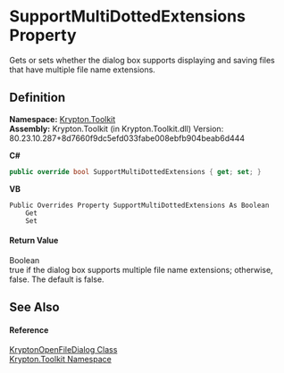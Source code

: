# SupportMultiDottedExtensions Property


Gets or sets whether the dialog box supports displaying and saving files that have multiple file name extensions.



## Definition
**Namespace:** <a href="79d2eac2-21f4-54ff-7552-b20c33c30600.md">Krypton.Toolkit</a>  
**Assembly:** Krypton.Toolkit (in Krypton.Toolkit.dll) Version: 80.23.10.287+8d7660f9dc5efd033fabe008ebfb904beab6d444

**C#**
``` C#
public override bool SupportMultiDottedExtensions { get; set; }
```
**VB**
``` VB
Public Overrides Property SupportMultiDottedExtensions As Boolean
	Get
	Set
```



#### Return Value
Boolean  
true if the dialog box supports multiple file name extensions; otherwise, false. The default is false.

## See Also


#### Reference
<a href="ea2879d6-3bf6-ae5d-edb4-d54efadc0557.md">KryptonOpenFileDialog Class</a>  
<a href="79d2eac2-21f4-54ff-7552-b20c33c30600.md">Krypton.Toolkit Namespace</a>  
